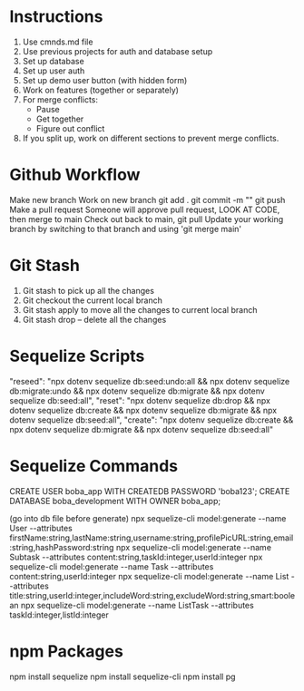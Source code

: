 
# Instructions
1. Use cmnds.md file
2. Use previous projects for auth and database setup
3. Set up database
4. Set up user auth
5. Set up demo user button (with hidden form)
6. Work on features (together or separately)
7. For merge conflicts:
    - Pause
    - Get together
    - Figure out conflict
8. If you split up, work on different sections to prevent merge conflicts.

# Github Workflow
Make new branch
Work on new branch
    git add .
    git commit -m ""
    git push
Make a pull request
Someone will approve pull request, LOOK AT CODE, then merge to main
Check out back to main, git pull
Update your working branch by switching to that branch and using 'git merge main'

# Git Stash
1.	Git stash to pick up all the changes
2.	Git checkout the current local branch
3.	Git stash apply to move all the changes to current local branch
4.	Git stash drop – delete all the changes

# Sequelize Scripts
"reseed": "npx dotenv sequelize db:seed:undo:all && npx dotenv sequelize db:migrate:undo && npx dotenv sequelize db:migrate && npx dotenv sequelize db:seed:all",
"reset": "npx dotenv sequelize db:drop && npx dotenv sequelize db:create && npx dotenv sequelize db:migrate && npx dotenv sequelize db:seed:all",
"create": "npx dotenv sequelize db:create && npx dotenv sequelize db:migrate && npx dotenv sequelize db:seed:all"


# Sequelize Commands
CREATE USER boba_app WITH CREATEDB PASSWORD 'boba123';
CREATE DATABASE boba_development WITH OWNER boba_app;

(go into db file before generate)
npx sequelize-cli model:generate --name User --attributes firstName:string,lastName:string,username:string,profilePicURL:string,email:string,hashPassword:string
npx sequelize-cli model:generate --name Subtask --attributes content:string,taskId:integer,userId:integer
npx sequelize-cli model:generate --name Task --attributes content:string,userId:integer
npx sequelize-cli model:generate --name List --attributes title:string,userId:integer,includeWord:string,excludeWord:string,smart:boolean
npx sequelize-cli model:generate --name ListTask --attributes taskId:integer,listId:integer

# npm Packages
npm install sequelize
npm install sequelize-cli
npm install pg




